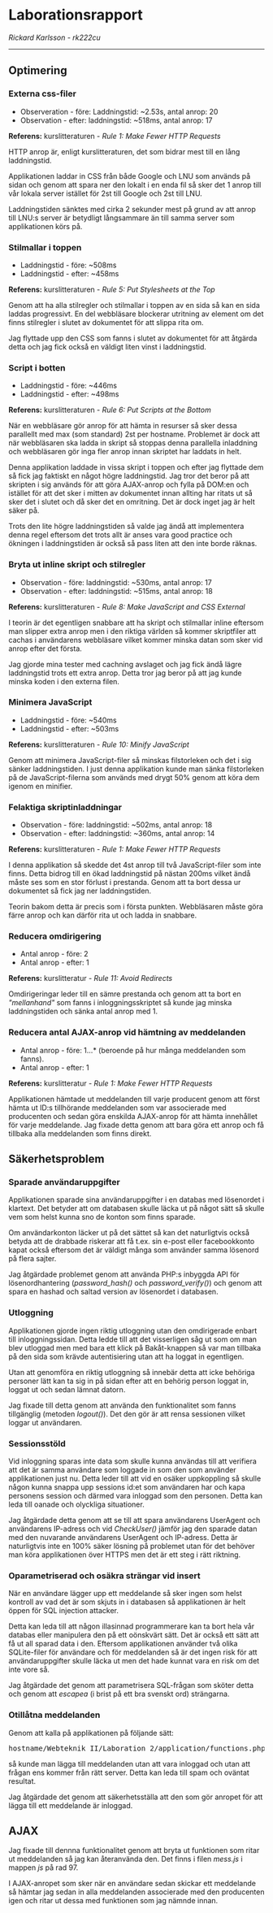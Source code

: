 Laborationsrapport
==================
*Rickard Karlsson - rk222cu*
***

## Optimering

### Externa css-filer
* Observeration - före: Laddningstid: ~2.53s, antal anrop: 20
* Observation - efter: laddningstid: ~518ms, antal anrop: 17

**Referens:** kurslitteraturen - *Rule 1: Make Fewer HTTP Requests*

HTTP anrop är, enligt kurslitteraturen, det som bidrar mest till en lång laddningstid.

Applikationen laddar in CSS från både Google och LNU som används på sidan och genom att spara ner den lokalt i en enda fil så sker det 1 anrop till vår lokala server istället för 2st till Google och 2st till LNU.

Laddningstiden sänktes med cirka 2 sekunder mest på grund av att anrop till LNU:s server är betydligt långsammare än till samma server som applikationen körs på.

### Stilmallar i toppen
* Laddningstid - före: ~508ms
* Laddningstid - efter: ~458ms

**Referens:** kurslitteraturen - *Rule 5: Put Stylesheets at the Top*

Genom att ha alla stilregler och stilmallar i toppen av en sida så kan en sida laddas progressivt. En del webbläsare blockerar utritning av element om det finns stilregler i slutet av dokumentet för att slippa rita om.

Jag flyttade upp den CSS som fanns i slutet av dokumentet för att åtgärda detta och jag fick också en väldigt liten vinst i laddningstid.

### Script i botten
* Laddningstid - före: ~446ms
* Laddningstid - efter: ~498ms

**Referens:** kurslitteraturen - *Rule 6: Put Scripts at the Bottom*

När en webbläsare gör anrop för att hämta in resurser så sker dessa parallellt med max (som standard) 2st per hostname. Problemet är dock att när webbläsaren ska ladda in skript så stoppas denna parallella inladdning och webbläsaren gör inga fler anrop innan skriptet har laddats in helt.

Denna applikation laddade in vissa skript i toppen och efter jag flyttade dem så fick jag faktiskt en något högre laddningstid. Jag tror det beror på att skripten i sig används för att göra AJAX-anrop och fylla på DOM:en och istället för att det sker i mitten av dokumentet innan allting har ritats ut så sker det i slutet och då sker det en omritning. Det är dock inget jag är helt säker på.

Trots den lite högre laddningstiden så valde jag ändå att implementera denna regel eftersom det trots allt är anses vara good practice och ökningen i laddningstiden är också så pass liten att den inte borde räknas.

### Bryta ut inline skript och stilregler
* Observation - före: laddningstid: ~530ms, antal anrop: 17
* Observation - efter: laddningstid: ~515ms, antal anrop: 18

**Referens:** kurslitteraturen - *Rule 8: Make JavaScript and CSS External*

I teorin är det egentligen snabbare att ha skript och stilmallar inline eftersom man slipper extra anrop men i den riktiga världen så kommer skriptfiler att cachas i användarens webbläsare vilket kommer minska datan som sker vid anrop efter det första.

Jag gjorde mina tester med cachning avslaget och jag fick ändå lägre laddningstid trots ett extra anrop. Detta tror jag beror på att jag kunde minska koden i den externa filen.

### Minimera JavaScript
* Laddningstid - före: ~540ms
* Laddningstid - efter: ~503ms

**Referens:** kurslitteraturen - *Rule 10: Minify JavaScript*

Genom att minimera JavaScript-filer så minskas filstorleken och det i sig sänker laddningstiden. I just denna applikation kunde man sänka filstorleken på de JavaScript-filerna som används med drygt 50% genom att köra dem igenom en minifier.

### Felaktiga skriptinladdningar
* Observation - före: laddningstid: ~502ms, antal anrop: 18
* Observation - efter: laddningstid: ~360ms, antal anrop: 14

**Referens:** kurslitteraturen - *Rule 1: Make Fewer HTTP Requests*

I denna applikation så skedde det 4st anrop till två JavaScript-filer som inte finns. Detta bidrog till en ökad laddningstid på nästan 200ms vilket ändå måste ses som en stor förlust i prestanda. Genom att ta bort dessa ur dokumentet så fick jag ner laddningstiden.

Teorin bakom detta är precis som i första punkten. Webbläsaren måste göra färre anrop och kan därför rita ut och ladda in snabbare.

### Reducera omdirigering
* Antal anrop - före: 2
* Antal anrop - efter: 1

**Referens:** kurslitteratur - *Rule 11: Avoid Redirects*

Omdirigeringar leder till en sämre prestanda och genom att ta bort en *"mellanhand"* som fanns i inloggningsskriptet så kunde jag minska laddningstiden och sänka antal anrop med 1.

### Reducera antal AJAX-anrop vid hämtning av meddelanden
* Antal anrop - före: 1...* (beroende på hur många meddelanden som fanns).
* Antal anrop - efter: 1

**Referens:** kurslitteratur - *Rule 1: Make Fewer HTTP Requests*

Applikationen hämtade ut meddelanden till varje producent genom att först hämta ut ID:s tillhörande meddelanden som var associerade med producenten och sedan göra enskilda AJAX-anrop för att hämta innehållet för varje meddelande. Jag fixade detta genom att bara göra ett anrop och få tillbaka alla meddelanden som finns direkt.

## Säkerhetsproblem

### Sparade användaruppgifter
Applikationen sparade sina användaruppgifter i en databas med lösenordet i klartext. Det betyder att om databasen skulle läcka ut på något sätt så skulle vem som helst kunna sno de konton som finns sparade.

Om användarkonton läcker ut på det sättet så kan det naturligtvis också betyda att de drabbade riskerar att få t.ex. sin e-post eller facebookkonto kapat också eftersom det är väldigt många som använder samma lösenord på flera sajter.

Jag åtgärdade problemet genom att använda PHP:s inbyggda API för lösenordhantering (*password_hash()* och *password_verify()*) och genom att spara en hashad och saltad version av lösenordet i databasen.

### Utloggning
Applikationen gjorde ingen riktig utloggning utan den omdirigerade enbart till inloggningssidan. Detta ledde till att det visserligen såg ut som om man blev utloggad men med bara ett klick på Bakåt-knappen så var man tillbaka på den sida som krävde autentisiering utan att ha loggat in egentligen.

Utan att genomföra en riktig utloggning så innebär detta att icke behöriga personer lätt kan ta sig in på sidan efter att en behörig person loggat in, loggat ut och sedan lämnat datorn.

Jag fixade till detta genom att använda den funktionalitet som fanns tillgänglig (metoden *logout()*). Det den gör är att rensa sessionen vilket loggar ut användaren.

### Sessionsstöld
Vid inloggning sparas inte data som skulle kunna användas till att verifiera att det är samma användare som loggade in som den som använder applikationen just nu. Detta leder till att vid en osäker uppkoppling så skulle någon kunna snappa upp sessions id:et som användaren har och kapa personens session och därmed vara inloggad som den personen. Detta kan leda till oanade och olyckliga situationer.

Jag åtgärdade detta genom att se till att spara användarens UserAgent och användarens IP-adress och vid *CheckUser()* jämför jag den sparade datan med den nuvarande användarens UserAgent och IP-adress. Detta är naturligtvis inte en 100% säker lösning på problemet utan för det behöver man köra applikationen över HTTPS men det är ett steg i rätt riktning.

### Oparametriserad och osäkra strängar vid insert
När en användare lägger upp ett meddelande så sker ingen som helst kontroll av vad det är som skjuts in i databasen så applikationen är helt öppen för SQL injection attacker.

Detta kan leda till att någon illasinnad programmerare kan ta bort hela vår databas eller manipulera den på ett oönskvärt sätt. Det är också ett sätt att få ut all sparad data i den. Eftersom applikationen använder två olika SQLite-filer för användare och för meddelanden så är det ingen risk för att användaruppgifter skulle läcka ut men det hade kunnat vara en risk om det inte vore så.

Jag åtgärdade det genom att parametrisera SQL-frågan som sköter detta och genom att *escapea* (i brist på ett bra svenskt ord) strängarna.

### Otillåtna meddelanden
Genom att kalla på applikationen på följande sätt:
<pre>hostname/Webteknik II/Laboration 2/application/functions.php?function=add&name=ola&message=kommentar&pid=41</pre>
så kunde man lägga till meddelanden utan att vara inloggad och utan att frågan ens kommer från rätt server. Detta kan leda till spam och oväntat resultat.

Jag åtgärdade det genom att säkerhetsställa att den som gör anropet för att lägga till ett meddelande är inloggad.

## AJAX
Jag fixade till dennna funktionalitet genom att bryta ut funktionen som ritar ut meddelanden så jag kan återanvända den. Det finns i filen *mess.js* i mappen *js* på rad 97.

I AJAX-anropet som sker när en användare sedan skickar ett meddelande så hämtar jag sedan in alla meddelanden associerade med den producenten igen och ritar ut dessa med funktionen som jag nämnde innan.






